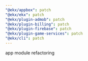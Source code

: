 ```yaml
---
"@ekx/appbox": patch
"@ekx/ekx": patch
"@ekx/plugin-admob": patch
"@ekx/plugin-billing": patch
"@ekx/plugin-firebase": patch
"@ekx/plugin-game-services": patch
"@ekx/cli": patch
---
```


app module refactoring
